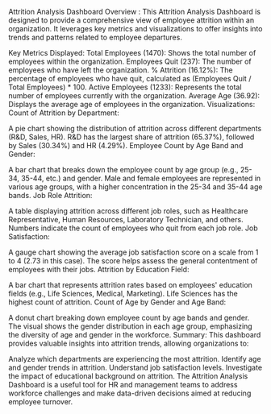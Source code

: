 Attrition Analysis Dashboard Overview :
This Attrition Analysis Dashboard is designed to provide a comprehensive view of employee attrition within an organization. It leverages key metrics and visualizations to offer insights into trends and patterns related to employee departures.

Key Metrics Displayed:
Total Employees (1470): Shows the total number of employees within the organization.
Employees Quit (237): The number of employees who have left the organization.
% Attrition (16.12%): The percentage of employees who have quit, calculated as (Employees Quit / Total Employees) * 100.
Active Employees (1233): Represents the total number of employees currently with the organization.
Average Age (36.92): Displays the average age of employees in the organization.
Visualizations:
Count of Attrition by Department:

A pie chart showing the distribution of attrition across different departments (R&D, Sales, HR).
R&D has the largest share of attrition (65.37%), followed by Sales (30.34%) and HR (4.29%).
Employee Count by Age Band and Gender:

A bar chart that breaks down the employee count by age group (e.g., 25-34, 35-44, etc.) and gender.
Male and female employees are represented in various age groups, with a higher concentration in the 25-34 and 35-44 age bands.
Job Role Attrition:

A table displaying attrition across different job roles, such as Healthcare Representative, Human Resources, Laboratory Technician, and others.
Numbers indicate the count of employees who quit from each job role.
Job Satisfaction:

A gauge chart showing the average job satisfaction score on a scale from 1 to 4 (2.73 in this case).
The score helps assess the general contentment of employees with their jobs.
Attrition by Education Field:

A bar chart that represents attrition rates based on employees' education fields (e.g., Life Sciences, Medical, Marketing).
Life Sciences has the highest count of attrition.
Count of Age by Gender and Age Band:

A donut chart breaking down employee count by age bands and gender.
The visual shows the gender distribution in each age group, emphasizing the diversity of age and gender in the workforce.
Summary:
This dashboard provides valuable insights into attrition trends, allowing organizations to:

Analyze which departments are experiencing the most attrition.
Identify age and gender trends in attrition.
Understand job satisfaction levels.
Investigate the impact of educational background on attrition.
The Attrition Analysis Dashboard is a useful tool for HR and management teams to address workforce challenges and make data-driven decisions aimed at reducing employee turnover.






